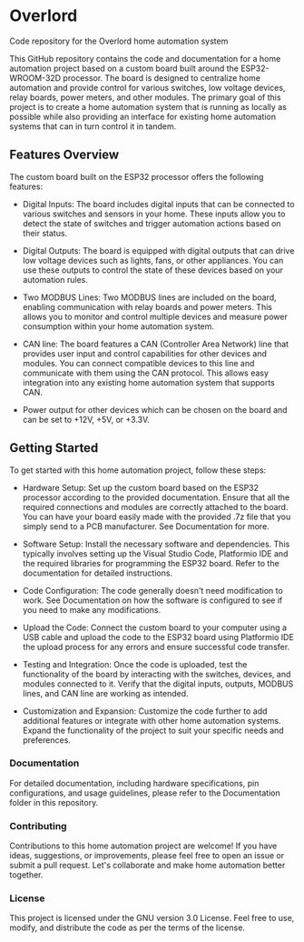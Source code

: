 # Overlord
Code repository for the Overlord home automation system

This GitHub repository contains the code and documentation for a home automation project based on a custom board built around the ESP32-WROOM-32D processor. The board is designed to centralize home automation and provide control for various switches, low voltage devices, relay boards, power meters, and other modules. The primary goal of this project is to create a home automation system that is running as locally as possible while also providing an interface for existing home automation systems that can in turn control it in tandem.

## Features Overview
The custom board built on the ESP32 processor offers the following features:

- Digital Inputs: The board includes digital inputs that can be connected to various switches and sensors in your home. These inputs allow you to detect the state of switches and trigger automation actions based on their status.

- Digital Outputs: The board is equipped with digital outputs that can drive low voltage devices such as lights, fans, or other appliances. You can use these outputs to control the state of these devices based on your automation rules.

- Two MODBUS Lines: Two MODBUS lines are included on the board, enabling communication with relay boards and power meters. This allows you to monitor and control multiple devices and measure power consumption within your home automation system.

- CAN line: The board features a CAN (Controller Area Network) line that provides user input and control capabilities for other devices and modules. You can connect compatible devices to this line and communicate with them using the CAN protocol. This allows easy integration into any existing home automation system that supports CAN.

- Power output for other devices which can be chosen on the board and can be set to +12V, +5V, or +3.3V.

## Getting Started

To get started with this home automation project, follow these steps:

- Hardware Setup: Set up the custom board based on the ESP32 processor according to the provided documentation. Ensure that all the required connections and modules are correctly attached to the board. You can have your board easily made with the provided .7z file that you simply send to a PCB manufacturer. See Documentation for more.

- Software Setup: Install the necessary software and dependencies. This typically involves setting up the Visual Studio Code, Platformio IDE and the required libraries for programming the ESP32 board. Refer to the documentation for detailed instructions.

- Code Configuration: The code generally doesn't need modification to work. See Documentation on how the software is configured to see if you need to make any modifications.

- Upload the Code: Connect the custom board to your computer using a USB cable and upload the code to the ESP32 board using Platformio IDE the upload process for any errors and ensure successful code transfer.

- Testing and Integration: Once the code is uploaded, test the functionality of the board by interacting with the switches, devices, and modules connected to it. Verify that the digital inputs, outputs, MODBUS lines, and CAN line are working as intended.

- Customization and Expansion: Customize the code further to add additional features or integrate with other home automation systems. Expand the functionality of the project to suit your specific needs and preferences.

### Documentation
For detailed documentation, including hardware specifications, pin configurations, and usage guidelines, please refer to the Documentation folder in this repository.

### Contributing

Contributions to this home automation project are welcome! If you have ideas, suggestions, or improvements, please feel free to open an issue or submit a pull request. Let's collaborate and make home automation better together.

### License

This project is licensed under the GNU version 3.0 License. Feel free to use, modify, and distribute the code as per the terms of the license.
